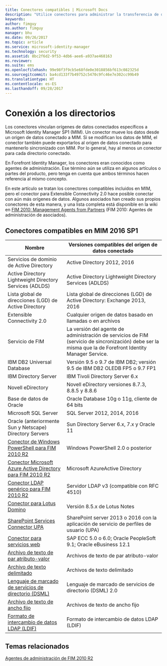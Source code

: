 ```yaml
---
title: Conectores compatibles | Microsoft Docs
description: "Utilice conectores para administrar la transferencia de datos entre MIM y sus orígenes de datos conectados."
keywords: 
author: fimguy
ms.author: fimguy
manager: bhu
ms.date: 09/26/2017
ms.topic: article
ms.service: microsoft-identity-manager
ms.technology: security
ms.assetid: 8bc2f6d2-9f53-4db6-aee6-a937ae468163
ms.reviewer: 
ms.suite: ems
ms.openlocfilehash: 99e98f3f9cb5e68fde0e3018856bf613c082325d
ms.sourcegitcommit: ba4cd133f7b49752c5470c9fc46e7e302cc99b49
ms.translationtype: HT
ms.contentlocale: es-ES
ms.lasthandoff: 09/28/2017
---
```

# <a name="connect-to-your-directories"></a>Conexión a los directorios

Los conectores vinculan orígenes de datos conectados específicos a Microsoft Identity Manager SP1 (MIM). Un conector mueve los datos desde un origen de datos conectado a MIM. Si se modifican los datos de MIM, el conector también puede exportarlos al origen de datos conectado para mantenerlo sincronizado con MIM. Por lo general, hay al menos un conector para cada directorio conectado.

En Forefront Identity Manager, los conectores eran conocidos como agentes de administración. Ese término aún se utiliza en algunos artículos o partes del producto, pero tenga en cuenta que ambos términos hacen referencia al mismo concepto.

En este artículo se tratan los conectores compatibles incluidos en MIM, pero el conector para Extensible Connectivity 2.0 hace posible conectar con aún más orígenes de datos. Algunos asociados han creado sus propios conectores de esta manera, y una lista completa está disponible en la wiki en [FIM 2010: Management Agents from Partners](http://social.technet.microsoft.com/wiki/contents/articles/1589.fim-2010-management-agents-from-partners.aspx) (FIM 2010: Agentes de administración de asociados).

## <a name="supported-connectors-in-mim-2016-sp1"></a>Conectores compatibles en MIM 2016 SP1

| Nombre | Versiones compatibles del origen de datos conectado |
| ---- | ----------------------------------------------- |
| Servicios de dominio de Active Directory | Active Directory 2012, 2016 |
| Active Directory Lightweight Directory Services (ADLDS) | Active Directory Lightweight Directory Services (ADLDS) |
| Lista global de direcciones (LGD) de Active Directory | Lista global de direcciones (LGD) de Active Directory: Exchange 2013, 2016 |
| Extensible Connectivity 2.0 | Cualquier origen de datos basado en llamadas o en archivos |
| Servicio de FIM | La versión del agente de administración de servicios de FIM (servicio de sincronización) debe ser la misma que la de Forefront Identity Manager Service. |
| IBM DB2 Universal Database | Versión 9.5 o 9.7 de IBM DB2; versión 9.5 de IBM DB2 OLEDB FP5 o 9.7 FP1 |
| IBM Directory Server | IBM Tivoli Directory Server 6.x |
| Novell eDirectory | Novell eDirectory versiones 8.7.3, 8.8.5 y 8.8.6 |
| Base de datos de Oracle | Oracle Database 10g o 11g, cliente de 64 bits |
| Microsoft SQL Server | SQL Server 2012, 2014, 2016 |
| Oracle (anteriormente Sun y Netscape) Directory Servers | Sun Directory Server 6.x, 7.x y Oracle 11 |
| [Conector de Windows PowerShell para FIM 2010 R2](https://msdn.microsoft.com/en-us/library/dn640417.aspx) | Windows PowerShell 2.0 o posterior |
| [Conector Microsoft Azure Active Directory para FIM 2010 R2](https://msdn.microsoft.com/en-us/library/dn511001.aspx) | Microsoft AzureActive Directory |
| [Conector LDAP genérico para FIM 2010 R2](https://msdn.microsoft.com/en-us/library/dn510997.aspx) | Servidor LDAP v3 (compatible con RFC 4510) |
| [Conector para Lotus Domino](https://msdn.microsoft.com/en-us/library/hh859750.aspx) | Versión 8.5.x de Lotus Notes |
| [SharePoint Services Connector UPA](https://msdn.microsoft.com/en-us/library/dn511003.aspx) | SharePoint server 2013 o 2016 con la aplicación de servicio de perfiles de usuario (UPA) |
| [Conector para servicios web](https://www.microsoft.com/en-us/download/details.aspx?id=51495) | SAP ECC 5.0 o 6.0; Oracle PeopleSoft 9.1; Oracle eBusiness 12.1 |
| [Archivo de texto de par atributo-valor](https://technet.microsoft.com/en-us/library/cc708644(v=ws.10).aspx) | Archivos de texto de par atributo-valor |
| [Archivo de texto delimitado](https://technet.microsoft.com/en-us/library/cc720612(v=ws.10).aspx) | Archivos de texto delimitado |
| [Lenguaje de marcado de servicios de directorio (DSML)](https://technet.microsoft.com/en-us/library/cc720660(v=ws.10).aspx) | Lenguaje de marcado de servicios de directorio (DSML) 2.0 |
| [Archivo de texto de ancho fijo](https://technet.microsoft.com/en-us/library/cc720633(v=ws.10).aspx) | Archivos de texto de ancho fijo |
| [Formato de intercambio de datos LDAP (LDIF)](https://technet.microsoft.com/en-us/library/cc708662(v=ws.10).aspx) | Formato de intercambio de datos LDAP (LDIF) |

## <a name="related-topics"></a>Temas relacionados

[Agentes de administración de FIM 2010 R2](https://technet.microsoft.com/library/jj133885.aspx)
